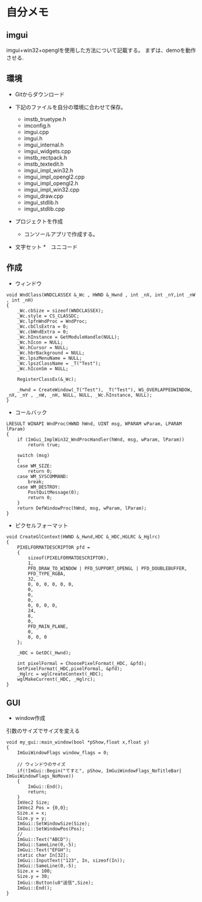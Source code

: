 # 自分メモ
## imgui
imgui+win32+openglを使用した方法について記載する。
まずは、demoを動作させる.

## 環境
* Gitからダウンロード
* 下記のファイルを自分の環境に合わせて保存。
    * imstb_truetype.h
    * imconfig.h
    * imgui.cpp
    * imgui.h
    * imgui_internal.h
    * imgui_widgets.cpp
    * imstb_rectpack.h
    * imstb_textedit.h
    * imgui_impl_win32.h
    * imgui_impl_opengl2.cpp
    * imgui_impl_opengl2.h
    * imgui_impl_win32.cpp
    * imgui_draw.cpp
    * imgui_stdlib.h
    * imgui_stdlib.cpp

* プロジェクトを作成
    * コンソールアプリで作成する。
* 文字セット
    *　ユニコード
## 作成
* ウィンドウ
```
void WndClass(WNDCLASSEX &_Wc , HWND &_Hwnd , int _nX, int _nY,int _nW , int _nH)
{
	_Wc.cbSize = sizeof(WNDCLASSEX);
	_Wc.style = CS_CLASSDC;
	_Wc.lpfnWndProc = WndProc;
	_Wc.cbClsExtra = 0;
	_Wc.cbWndExtra = 0;
	_Wc.hInstance = GetModuleHandle(NULL);
	_Wc.hIcon = NULL;
	_Wc.hCursor = NULL;
	_Wc.hbrBackground = NULL;
	_Wc.lpszMenuName = NULL;
	_Wc.lpszClassName = _T("Test");
	_Wc.hIconSm = NULL;

	RegisterClassEx(&_Wc);

	_Hwnd = CreateWindow(_T("Test"), _T("Test"), WS_OVERLAPPEDWINDOW, _nX, _nY , _nW, _nH, NULL, NULL, _Wc.hInstance, NULL);
}
```
* コールバック
```
LRESULT WINAPI WndProc(HWND hWnd, UINT msg, WPARAM wParam, LPARAM lParam)
{
    if (ImGui_ImplWin32_WndProcHandler(hWnd, msg, wParam, lParam))
        return true;

    switch (msg)
    {
    case WM_SIZE:
        return 0;
    case WM_SYSCOMMAND:
        break;
    case WM_DESTROY:
        PostQuitMessage(0);
        return 0;
    }
    return DefWindowProc(hWnd, msg, wParam, lParam);
}
```
* ピクセルフォーマット
```
void CreateGlContext(HWND &_Hwnd,HDC &_HDC,HGLRC &_Hglrc)
{
	PIXELFORMATDESCRIPTOR pfd =
	{
		sizeof(PIXELFORMATDESCRIPTOR),
		1,
		PFD_DRAW_TO_WINDOW | PFD_SUPPORT_OPENGL | PFD_DOUBLEBUFFER,
		PFD_TYPE_RGBA,
		32,
		0, 0, 0, 0, 0, 0,
		0,
		0,
		0,
		0, 0, 0, 0,
		24,
		8, 
		0, 
		PFD_MAIN_PLANE,
		0,
		0, 0, 0
	};

	_HDC = GetDC(_Hwnd);   

    int pixelFormal = ChoosePixelFormat(_HDC, &pfd); 
    SetPixelFormat(_HDC,pixelFormal, &pfd);
    _Hglrc = wglCreateContext(_HDC);
    wglMakeCurrent(_HDC, _Hglrc);       
}
```
## GUI
* window作成

引数のサイズでサイズを変える

```
void my_gui::main_window(bool *pShow,float x,float y)
{
    ImGuiWindowFlags window_flags = 0;

    // ウィンドウのサイズ
    if(!ImGui::Begin("てすと", pShow, ImGuiWindowFlags_NoTitleBar| ImGuiWindowFlags_NoMove))
    {
        ImGui::End();
        return;
    }
	ImVec2 Size;
	ImVec2 Pos = {0,0};
	Size.x = x;
	Size.y = y;
	ImGui::SetWindowSize(Size);
	ImGui::SetWindowPos(Pos);
	// 
	ImGui::Text("ABCD");
	ImGui::SameLine(0,-5);
	ImGui::Text("EFGH");
	static char In[32];
	ImGui::InputText("123", In, sizeof(In));
	ImGui::SameLine(0,-5);
    Size.x = 100;
    Size.y = 30;
    ImGui::Button(u8"送信",Size);
	ImGui::End();
}
```
